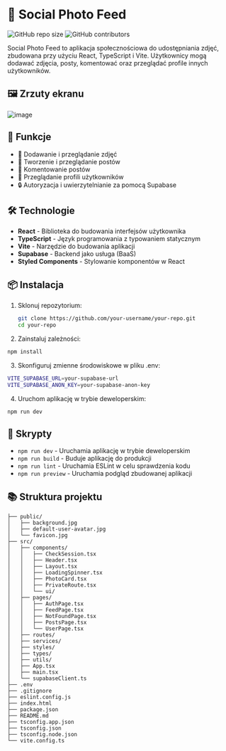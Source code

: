 # 📸 Social Photo Feed

![GitHub repo size](https://img.shields.io/github/repo-size/knizinsky/react-my-photo-feed)
![GitHub contributors](https://img.shields.io/github/contributors/knizinsky/react-my-photo-feed)

Social Photo Feed to aplikacja społecznościowa do udostępniania zdjęć, zbudowana przy użyciu React, TypeScript i Vite. Użytkownicy mogą dodawać zdjęcia, posty, komentować oraz przeglądać profile innych użytkowników.

## 🖼️ Zrzuty ekranu
![image](https://github.com/user-attachments/assets/0d89f600-549c-46a7-bd75-da0033e7a08c)

## 🚀 Funkcje

- 📸 Dodawanie i przeglądanie zdjęć
- 📝 Tworzenie i przeglądanie postów
- 💬 Komentowanie postów
- 👤 Przeglądanie profili użytkowników
- 🔒 Autoryzacja i uwierzytelnianie za pomocą Supabase

## 🛠️ Technologie

- **React** - Biblioteka do budowania interfejsów użytkownika
- **TypeScript** - Język programowania z typowaniem statycznym
- **Vite** - Narzędzie do budowania aplikacji
- **Supabase** - Backend jako usługa (BaaS)
- **Styled Components** - Stylowanie komponentów w React

## 📦 Instalacja

1. Sklonuj repozytorium:

   ```sh
   git clone https://github.com/your-username/your-repo.git
   cd your-repo
   ```

2. Zainstaluj zależności:

```sh 
npm install
```

3. Skonfiguruj zmienne środowiskowe w pliku .env:

```sh
VITE_SUPABASE_URL=your-supabase-url
VITE_SUPABASE_ANON_KEY=your-supabase-anon-key
```

4. Uruchom aplikację w trybie deweloperskim:

```sh
npm run dev
```

## 📄 Skrypty

- `npm run dev` - Uruchamia aplikację w trybie deweloperskim
- `npm run build` - Buduje aplikację do produkcji
- `npm run lint` - Uruchamia ESLint w celu sprawdzenia kodu
- `npm run preview` - Uruchamia podgląd zbudowanej aplikacji

## 📚 Struktura projektu
```
├── public/
│   ├── background.jpg
│   ├── default-user-avatar.jpg
│   └── favicon.jpg
├── src/
│   ├── components/
│   │   ├── CheckSession.tsx
│   │   ├── Header.tsx
│   │   ├── Layout.tsx
│   │   ├── LoadingSpinner.tsx
│   │   ├── PhotoCard.tsx
│   │   ├── PrivateRoute.tsx
│   │   └── ui/
│   ├── pages/
│   │   ├── AuthPage.tsx
│   │   ├── FeedPage.tsx
│   │   ├── NotFoundPage.tsx
│   │   ├── PostsPage.tsx
│   │   └── UserPage.tsx
│   ├── routes/
│   ├── services/
│   ├── styles/
│   ├── types/
│   ├── utils/
│   ├── App.tsx
│   ├── main.tsx
│   └── supabaseClient.ts
├── .env
├── .gitignore
├── eslint.config.js
├── index.html
├── package.json
├── README.md
├── tsconfig.app.json
├── tsconfig.json
├── tsconfig.node.json
└── vite.config.ts
```
